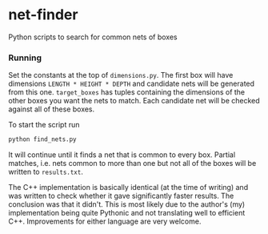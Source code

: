 # net-finder
Python scripts to search for common nets of boxes

### Running

Set the constants at the top of `dimensions.py`. The first box will have dimensions `LENGTH * HEIGHT * DEPTH` and candidate nets will be generated from this one. `target_boxes` has tuples containing the dimensions of the other boxes you want the nets to match. Each candidate net will be checked against all of these boxes.

To start the script run

```python
python find_nets.py
```

It will continue until it finds a net that is common to every box. Partial matches, i.e. nets common to more than one but not all of the boxes will be written to `results.txt`.

The C++ implementation is basically identical (at the time of writing) and was written to check whether it gave significantly faster results. The conclusion was that 
it didn't. This is most likely due to the author's (my) implementation being quite Pythonic and not translating well to efficient C++. Improvements for either language are very welcome.
